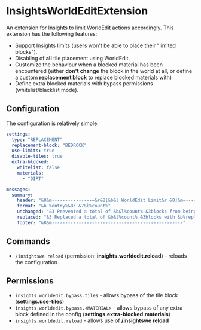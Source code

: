 # InsightsWorldEditExtension
An extension for [Insights](https://github.com/InsightsPlugin/Insights) to limit WorldEdit actions accordingly.
This extension has the following features:

* Support Insights limits (users won't be able to place their "limited blocks").
* Disabling of **all** tile placement using WorldEdit.
* Customize the behaviour when a blocked material has been encountered
  (either **don't change** the block in the world at all,
  or define a custom **replacement block** to replace blocked materials with)
* Define extra blocked materials with bypass permissions (whitelist/blacklist mode).

## Configuration
The configuration is relatively simple:
```yaml
settings:
  type: "REPLACEMENT"
  replacement-block: "BEDROCK"
  use-limits: true
  disable-tiles: true
  extra-blocked:
    whitelist: false
    materials:
      - "DIRT"

messages:
  summary:
    header: "&8&m---------------=&r&8[&b&l WorldEdit Limit&r &8]&m=---------------"
    format: "&b %entry%&8: &7&l%count%"
    unchanged: "&3 Prevented a total of &b&l%count% &3blocks from being placed."
    replaced: "&3 Replaced a total of &b&l%count% &3blocks with &b%replacement%&3."
    footer: "&8&m-------------------------------------------------"
```

## Commands
* `/insightswe reload` (permission: **insights.worldedit.reload**) - reloads the configuration.

## Permissions
* `insights.worldedit.bypass.tiles` - allows bypass of the tile block (**settings.use-tiles**)
* `insights.worldedit.bypass.<MATERIAL>` - allows bypass of any extra block defined in the config (**settings.extra-blocked.materials**)
* `insights.worldedit.reload` - allows use of **/insightswe reload**
